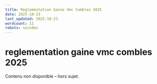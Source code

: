 ```yaml
---
title: Reglementation Gaine Vmc Combles 2025
date: 2025-10-23
last_updated: 2025-10-23
wordcount: 11
robots: noindex
---
```


# reglementation gaine vmc combles 2025

Contenu non disponible – hors sujet.